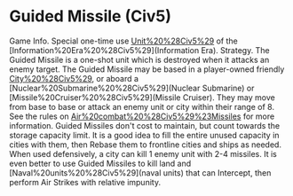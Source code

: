 # Guided Missile (Civ5)

Game Info.
Special one-time use [Unit%20%28Civ5%29](unit) of the [Information%20Era%20%28Civ5%29](Information Era).
Strategy.
The Guided Missile is a one-shot unit which is destroyed when it attacks an enemy target. The Guided Missile may be based in a player-owned friendly [City%20%28Civ5%29](city), or aboard a [Nuclear%20Submarine%20%28Civ5%29](Nuclear Submarine) or [Missile%20Cruiser%20%28Civ5%29](Missile Cruiser). They may move from base to base or attack an enemy unit or city within their range of 8. See the rules on [Air%20combat%20%28Civ5%29%23Missiles](Missiles) for more information.
Guided Missiles don't cost to maintain, but count towards the storage capacity limit. It is a good idea to fill the entire unused capacity in cities with them, then Rebase them to frontline cities and ships as needed. When used defensively, a city can kill 1 enemy unit with 2-4 missiles. It is even better to use Guided Missiles to kill land and [Naval%20units%20%28Civ5%29](naval units) that can Intercept, then perform Air Strikes with relative impunity.